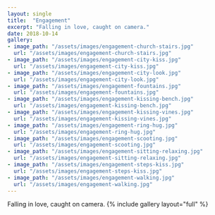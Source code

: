 ```yaml
---
layout: single
title:  "Engagement"
excerpt: "Falling in love, caught on camera."
date: 2018-10-14
gallery:
- image_path: "/assets/images/engagement-church-stairs.jpg"
  url: "/assets/images/engagement-church-stairs.jpg"
- image_path: "/assets/images/engagement-city-kiss.jpg"
  url: "/assets/images/engagement-city-kiss.jpg"
- image_path: "/assets/images/engagement-city-look.jpg"
  url: "/assets/images/engagement-city-look.jpg"
- image_path: "/assets/images/engagement-fountains.jpg"
  url: "/assets/images/engagement-fountains.jpg"
- image_path: "/assets/images/engagement-kissing-bench.jpg"
  url: "/assets/images/engagement-kissing-bench.jpg"
- image_path: "/assets/images/engagement-kissing-vines.jpg"
  url: "/assets/images/engagement-kissing-vines.jpg"
- image_path: "/assets/images/engagement-ring-hug.jpg"
  url: "/assets/images/engagement-ring-hug.jpg"
- image_path: "/assets/images/engagement-scooting.jpg"
  url: "/assets/images/engagement-scooting.jpg"
- image_path: "/assets/images/engagement-sitting-relaxing.jpg"
  url: "/assets/images/engagement-sitting-relaxing.jpg"
- image_path: "/assets/images/engagement-steps-kiss.jpg"
  url: "/assets/images/engagement-steps-kiss.jpg"
- image_path: "/assets/images/engagement-walking.jpg"
  url: "/assets/images/engagement-walking.jpg"
---
```

Falling in love, caught on camera.
{% include gallery layout="full" %}

